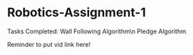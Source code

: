 # Robotics-Assignment-1

Tasks Completed:
Wall Following Algorithm\n
Pledge Algorithm

Reminder to put vid link here!
